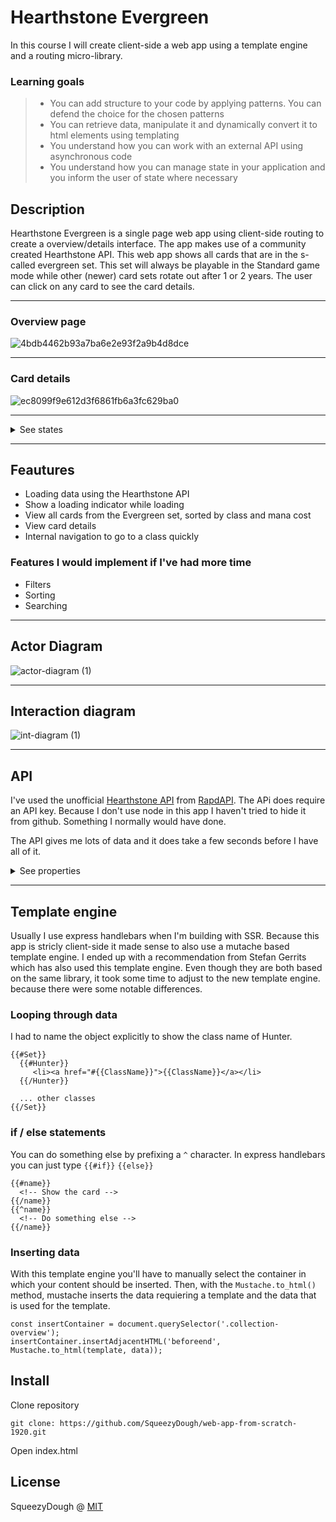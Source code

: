 
# Hearthstone Evergreen
In this course I will create client-side a web app using a template engine and a routing micro-library.

### Learning goals
> - You can add structure to your code by applying patterns. You can defend the choice for the chosen patterns
> - You can retrieve data, manipulate it and dynamically convert it to html elements using templating
> - You understand how you can work with an external API using asynchronous code
> - You understand how you can manage state in your application and you inform the user of state where necessary

## Description
Hearthstone Evergreen is a single page web app using client-side routing to create a overview/details interface. The app makes use of a community created Hearthstone API. This web app shows all cards that are in the s-called evergreen set. This set will always be playable in the Standard game mode while other (newer) card sets rotate out after 1 or 2 years. The user can click on any card to see the card details.

------

### Overview page
![4bdb4462b93a7ba6e2e93f2a9b4d8dce](https://user-images.githubusercontent.com/33430653/81810304-ffb99300-9522-11ea-8ca5-ec7f5dda5960.png)

------

### Card details
![ec8099f9e612d3f6861fb6a3fc629ba0](https://user-images.githubusercontent.com/33430653/81810338-106a0900-9523-11ea-85f2-dac4a11e5562.png)

------

<details>
<summary> See states </summary>
  
### Error state
When the user enters an ID that does not exist the website shows an error page
![60d4dd47e4560e61f48efdc7f0face04](https://user-images.githubusercontent.com/33430653/81810398-2aa3e700-9523-11ea-878c-d108b8340eb3.png)

------
  
### Loading state
When the user visits the site for the first time all cards are fetched from the API and stored in the LocalStorage.
![abebd0d684c50869620b672594b38e4a](https://user-images.githubusercontent.com/33430653/81810500-5626d180-9523-11ea-8444-d4e25ed6cff4.png)

</details>

------

## Feautures
- Loading data using the Hearthstone API
- Show a loading indicator while loading
- View all cards from the Evergreen set, sorted by class and mana cost
- View card details
- Internal navigation to go to a class quickly

### Features I would implement if I've had more time
* Filters
* Sorting
* Searching

------

## Actor Diagram
![actor-diagram (1)](https://user-images.githubusercontent.com/33430653/81862505-1d5e1b00-956a-11ea-9640-232b0e69a09d.png)

------

## Interaction diagram
![int-diagram (1)](https://user-images.githubusercontent.com/33430653/81862504-1cc58480-956a-11ea-95f9-f075b4465cac.png)

------
## API
I've used the unofficial [Hearthstone API](https://rapidapi.com/omgvamp/api/hearthstone) from [RapdAPI](https://rapidapi.com/). The APi does require an API key. Because I don't use node in this app I haven't tried to hide it from github. Something I normally would have done.

The API gives me lots of data and it does take a few seconds before I have all of it.

<details>
  <summary> See properties </summary>
  

  ### Fetching card sets
  The API gives me a lot of irrelevant card sets. For example, Battlegrounds is a set from a entirely different game mode and I don't even know what Wild event is. For the vergreen set only the Classic and Basic sets are relevant. 
  
  ![b59c54301d9ea4dba513b90d7984861a](https://user-images.githubusercontent.com/33430653/81812384-570d3280-9526-11ea-824f-c323ac42dbef.png)

  ------
  
  ### Cleaning the data
  Within a card set, the data is also very dirty. It includes non-collectable objects. In hearthstone every object is a card. but in-game there are bif differences. For example a hero is also a card, even though in-game its just a playable hero skin. There are more assets in this API that is not a card but something else. I had to do a lot of data cleaning to just get the collectable cards. An example of an ectual real card can be found below.

  ![c889f8c60248ae98269fc28590885011 (1)](https://user-images.githubusercontent.com/33430653/81812389-583e5f80-9526-11ea-80bb-347aa581d5ca.png)
  
</details>

------

## Template engine
Usually I use express handlebars when I'm building with SSR. Because this app is stricly client-side it made sense to also use a mutache based template engine. I ended up with a recommendation from Stefan Gerrits which has also used this template engine. Even though they are both based on the same library, it took some time to adjust to the new template engine. because there were some notable differences.

### Looping through data
I had to name the object explicitly to show the class name of Hunter.
```
{{#Set}}
  {{#Hunter}}
     <li><a href="#{{ClassName}}">{{ClassName}}</a></li>
  {{/Hunter}}
  
  ... other classes
{{/Set}}
```

### if / else statements
You can do something else by prefixing a `^` character. In express handlebars you can just type `{{#if}}` `{{else}}`
```
{{#name}}
  <!-- Show the card -->
{{/name}}
{{^name}} 
  <!-- Do something else -->
{{/name}}
```
### Inserting data
With this template engine you'll have to manually select the container in which your content should be inserted. Then, with the `Mustache.to_html()` method, mustache inserts the data requiering a template and the data that is used for the template.
```
const insertContainer = document.querySelector('.collection-overview');
insertContainer.insertAdjacentHTML('beforeend', Mustache.to_html(template, data));
```

## Install
Clone repository
```
git clone: https://github.com/SqueezyDough/web-app-from-scratch-1920.git
```
Open index.html

## License
SqueezyDough @ [MIT](https://opensource.org/licenses/MIT)
